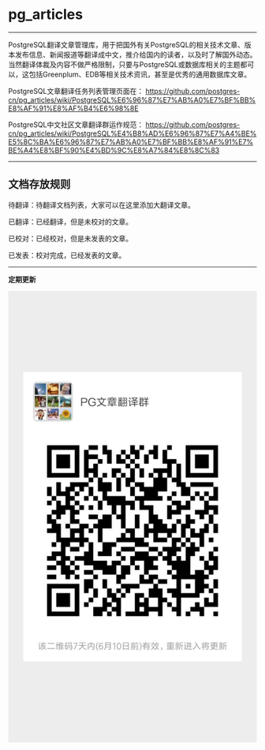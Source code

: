 # pg_articles
------
PostgreSQL翻译文章管理库，用于把国外有关PostgreSQL的相关技术文章、版本发布信息、新闻报道等翻译成中文，推介给国内的读者，以及时了解国外动态。当然翻译体裁及内容不做严格限制，只要与PostgreSQL或数据库相关的主题都可以，这包括Greenplum、EDB等相关技术资讯，甚至是优秀的通用数据库文章。


PostgreSQL文章翻译任务列表管理页面在：
https://github.com/postgres-cn/pg_articles/wiki/PostgreSQL%E6%96%87%E7%AB%A0%E7%BF%BB%E8%AF%91%E8%AF%B4%E6%98%8E


PostgreSQL中文社区文章翻译群运作规范：
https://github.com/postgres-cn/pg_articles/wiki/PostgreSQL%E4%B8%AD%E6%96%87%E7%A4%BE%E5%8C%BA%E6%96%87%E7%AB%A0%E7%BF%BB%E8%AF%91%E7%BE%A4%E8%BF%90%E4%BD%9C%E8%A7%84%E8%8C%83

-------

## 文档存放规则
待翻译：待翻译文档列表，大家可以在这里添加大翻译文章。

已翻译：已经翻译，但是未校对的文章。


已校对：已经校对，但是未发表的文章。


已发表：校对完成，已经发表的文章。



---------
**定期更新**

![微信翻译沟通群](./help/pic/wechat.jpg)